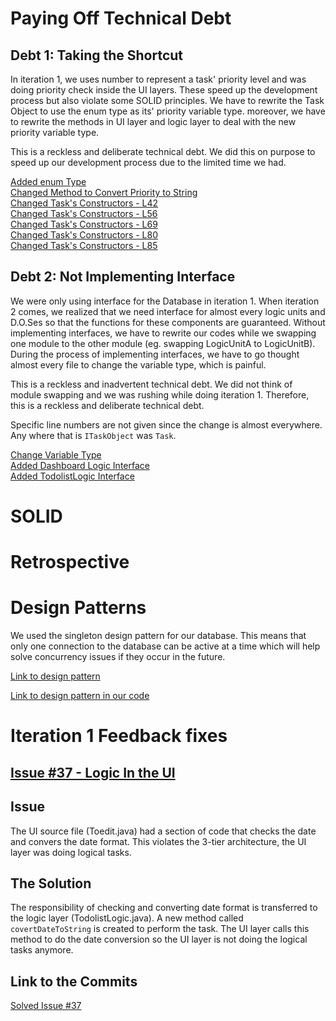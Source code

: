 # Paying Off Technical Debt
## Debt 1: Taking the Shortcut
In iteration 1, we uses number to represent a task' priority level and was doing priority check inside the UI layers. These speed up the development process but also violate some SOLID principles. We have to rewrite the Task Object to use the enum type as its' priority variable type. moreover, we have to rewrite the methods in UI layer and logic layer to deal with the new priority variable type.

This is a reckless and deliberate technical debt. We did this on purpose to speed up our development process due to the limited time we had.

[Added enum Type](https://code.cs.umanitoba.ca/3350-winter-2021-a01/your-internet-neighbours-group-11/-/blob/a0b2ea12c5757de9ad20e28afb1f5a1d0dd21e22/app/src/main/java/com/groupeleven/studentlife/domainSpecificObjects/ITaskObject.java#L4)    
[Changed Method to Convert Priority to String](https://code.cs.umanitoba.ca/3350-winter-2021-a01/your-internet-neighbours-group-11/-/blob/172a43a50f4e95c6f9d5c42f1cb593dbb804f737/app/src/main/java/com/groupeleven/studentlife/logic/TodolistLogic.java#L112)    
[Changed Task's Constructors - L42](https://code.cs.umanitoba.ca/3350-winter-2021-a01/your-internet-neighbours-group-11/-/blob/b1f602f980b5abf9819687dd3288ffc4035a4911/app/src/main/java/com/groupeleven/studentlife/domainSpecificObjects/Task.java#L42)    
[Changed Task's Constructors - L56](https://code.cs.umanitoba.ca/3350-winter-2021-a01/your-internet-neighbours-group-11/-/blob/b1f602f980b5abf9819687dd3288ffc4035a4911/app/src/main/java/com/groupeleven/studentlife/domainSpecificObjects/Task.java#L56)   
[Changed Task's Constructors - L69](https://code.cs.umanitoba.ca/3350-winter-2021-a01/your-internet-neighbours-group-11/-/blob/b1f602f980b5abf9819687dd3288ffc4035a4911/app/src/main/java/com/groupeleven/studentlife/domainSpecificObjects/Task.java#L69)   
[Changed Task's Constructors - L80](https://code.cs.umanitoba.ca/3350-winter-2021-a01/your-internet-neighbours-group-11/-/blob/b1f602f980b5abf9819687dd3288ffc4035a4911/app/src/main/java/com/groupeleven/studentlife/domainSpecificObjects/Task.java#L80)   
[Changed Task's Constructors - L85](https://code.cs.umanitoba.ca/3350-winter-2021-a01/your-internet-neighbours-group-11/-/blob/b1f602f980b5abf9819687dd3288ffc4035a4911/app/src/main/java/com/groupeleven/studentlife/domainSpecificObjects/Task.java#L85)   



## Debt 2: Not Implementing Interface
We were only using interface for the Database in iteration 1. When iteration 2 comes, we realized that we need interface for almost every logic units and D.O.Ses so that the functions for these components are guaranteed. Without implementing interfaces, we have to rewrite our codes while we swapping one module to the other module (eg. swapping LogicUnitA to LogicUnitB). During the process of implementing interfaces, we have to go thought almost every file to change the variable type, which is painful.  

This is a reckless and inadvertent technical debt. We did not think of module swapping and we was rushing while doing iteration 1. Therefore, this is a reckless and deliberate technical debt.  

Specific line numbers are not given since the change is almost everywhere. Any where that is `ITaskObject` was `Task`.    

[Change Variable Type](https://code.cs.umanitoba.ca/3350-winter-2021-a01/your-internet-neighbours-group-11/-/commit/119c6cc7054c8f307fcdb8397a0d4ecf8cfd19ba#5f0b738fa288df1e816a4210dec216b750bf9a62_71_68)    
[Added Dashboard Logic Interface](https://code.cs.umanitoba.ca/3350-winter-2021-a01/your-internet-neighbours-group-11/-/commit/db63b5c7663bd99a8837822012390162cc17d9a6)    
[Added TodolistLogic Interface](https://code.cs.umanitoba.ca/3350-winter-2021-a01/your-internet-neighbours-group-11/-/commit/266be02b3fdf1a46a7f121f10d06679aa8e675cd)    



# SOLID



#  Retrospective




# Design Patterns

We used the singleton design pattern for our database. This means that only one connection to the database can be active at a time which will help solve concurrency issues if they occur in the future. 

[Link to design pattern](https://refactoring.guru/design-patterns/singleton)

[Link to design pattern in our code](https://code.cs.umanitoba.ca/3350-winter-2021-a01/your-internet-neighbours-group-11/-/blob/master/app/src/main/java/com/groupeleven/studentlife/data/DB.java#L25)





# Iteration 1 Feedback fixes

## [Issue #37 - Logic In the UI](https://code.cs.umanitoba.ca/3350-winter-2021-a01/your-internet-neighbours-group-11/-/issues/37)

## Issue
The UI source file (Toedit.java) had a section of code that checks the date and convers the date format. This violates the 3-tier architecture, the UI layer was doing logical tasks.

## The Solution
The responsibility of checking and converting date format is transferred to the logic layer (TodolistLogic.java). A new method called `covertDateToString` is created to perform the task. The UI layer calls this method to do the date conversion so the UI layer is not doing the logical tasks anymore.

## Link to the Commits
[Solved Issue #37](https://code.cs.umanitoba.ca/3350-winter-2021-a01/your-internet-neighbours-group-11/-/commit/d89fd50c88f54d1410446a951f787a4f34aa76e0)
